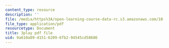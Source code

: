 ```yaml
---
content_type: resource
description: ''
file: /media/https%3A/open-learning-course-data-rc.s3.amazonaws.com/10-34-numerical-methods-applied-to-chemical-engineering-fall-2015/9a610a09d15162096fb294545cd58686_KkN_Dk3E2yw.pdf
file_type: application/pdf
resourcetype: Document
title: 3play pdf file
uid: 9a610a09-d151-6209-6fb2-94545cd58686
---
```

